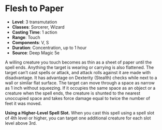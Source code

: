 # Flesh to Paper

- **Level**: 3 transmutation
- **Classes**: Sorcerer, Wizard
- **Casting Time**: 1 action
- **Range**: Touch
- **Components**: V, S
- **Duration**: Concentration, up to 1 hour
- **Source**: Deep Magic 5e

A willing creature you touch becomes as thin as a sheet of paper until the spell ends. Anything the target is wearing or carrying is also flattened. The target can’t cast spells or attack, and attack rolls against it are made with disadvantage. It has advantage on Dexterity (Stealth) checks while next to a wall or similar flat surface. The target can move through a space as narrow as 1 inch without squeezing. If it occupies the same space as an object or a creature when the spell ends, the creature is shunted to the nearest unoccupied space and takes force damage equal to twice the number of feet it was moved.

**Using a Higher-Level Spell Slot.** When you cast this spell using a spell slot of 4th level or higher, you can target one additional creature for each slot level above 3rd.
